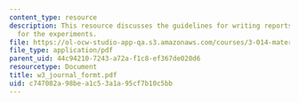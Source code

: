 ```yaml
---
content_type: resource
description: This resource discusses the guidelines for writing reports in journal
  for the experiments.
file: https://ol-ocw-studio-app-qa.s3.amazonaws.com/courses/3-014-materials-laboratory-fall-2006/c747082a98bea1c53a1a95cf7b10c5bb_w3_journal_formt.pdf
file_type: application/pdf
parent_uid: 44c94210-7243-a72a-f1c8-ef367de020d6
resourcetype: Document
title: w3_journal_formt.pdf
uid: c747082a-98be-a1c5-3a1a-95cf7b10c5bb
---
```

